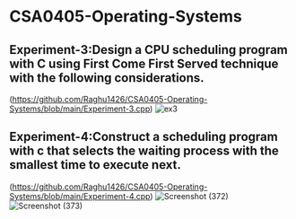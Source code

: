 # CSA0405-Operating-Systems
## Experiment-3:Design a CPU scheduling program with C using First Come First Served technique with the following considerations. 
(https://github.com/Raghu1426/CSA0405-Operating-Systems/blob/main/Experiment-3.cpp)
![ex3](https://user-images.githubusercontent.com/113841807/217594813-e6604185-6b25-4e89-bde9-02b2fa70113c.png)
## Experiment-4:Construct a scheduling program with c that selects the waiting process with the smallest time to execute next.
(https://github.com/Raghu1426/CSA0405-Operating-Systems/blob/main/Experiment-4.cpp)
![Screenshot (372)](https://user-images.githubusercontent.com/113841807/217590689-c7caa415-868d-4fb1-82a9-ff3806200a68.png)
![Screenshot (373)](https://user-images.githubusercontent.com/113841807/217590769-96c37e7d-0df1-44f9-a925-30891c274b88.png)
